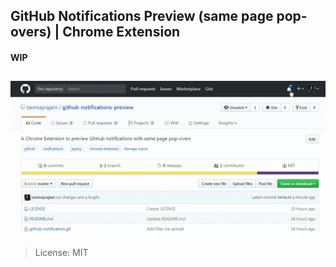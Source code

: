 ## GitHub Notifications Preview (same page pop-overs) | Chrome Extension

#### WIP 

![Notification Preview Example](preview.gif)
--------------------------
> License: MIT
